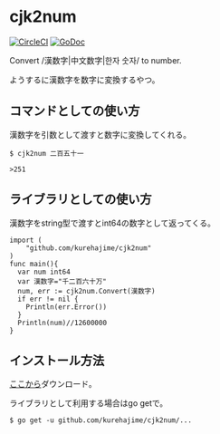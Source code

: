 # cjk2num

[![CircleCI](https://circleci.com/gh/kurehajime/cjk2num.svg?style=svg)](https://circleci.com/gh/kurehajime/cjk2num)  [![GoDoc](https://godoc.org/github.com/kurehajime/cjk2num?status.svg)](https://godoc.org/github.com/kurehajime/cjk2num)

Convert /漢数字|中文数字|한자 숫자/  to number.

ようするに漢数字を数字に変換するやつ。



## コマンドとしての使い方

漢数字を引数として渡すと数字に変換してくれる。


```
$ cjk2num 二百五十一

>251
```

## ライブラリとしての使い方

漢数字をstring型で渡すとint64の数字として返ってくる。

```
import (
	"github.com/kurehajime/cjk2num"
)
func main(){
  var num int64
  var 漢数字="千二百六十万"
  num, err := cjk2num.Convert(漢数字)
  if err != nil {
    Println(err.Error())
  }
  Println(num)//12600000
}
```

## インストール方法

[ここから](https://github.com/kurehajime/cjk2num/releases)ダウンロード。

ライブラリとして利用する場合はgo getで。

```
$ go get -u github.com/kurehajime/cjk2num/...
```
